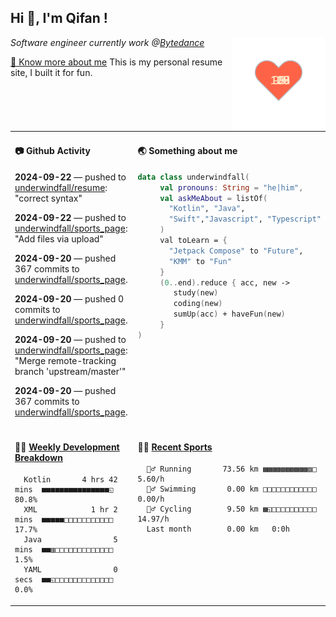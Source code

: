  <h2> Hi 👋, I'm Qifan ! </h2>
 <a href="https://github.com/underwindfall/iBeats"><img align="right" width="150px" src="https://raw.githubusercontent.com/underwindfall/iBeats/main/files/heart.svg"/></a>
 <p><em>Software engineer currently work @<a href="https://www.bytedance.com/en/">Bytedance</a></em></p>
 <p><a href="https://qifanyang.com/resume" target="_blank"> 🔭 Know more about me</a> This is my personal resume site, I built it for fun.</p>
 <table width="960px"><tr><td valign="top" width="50%">

  #### 📷 Github Activity
  <!-- githubActivity starts -->
**2024-09-22** — pushed to [underwindfall/resume](https://api.github.com/repos/underwindfall/resume): "correct syntax"

**2024-09-22** — pushed to [underwindfall/sports_page](https://api.github.com/repos/underwindfall/sports_page): "Add files via upload"

**2024-09-20** — pushed 367 commits to [underwindfall/sports_page](https://api.github.com/repos/underwindfall/sports_page).

**2024-09-20** — pushed 0 commits to [underwindfall/sports_page](https://api.github.com/repos/underwindfall/sports_page).

**2024-09-20** — pushed to [underwindfall/sports_page](https://api.github.com/repos/underwindfall/sports_page): "Merge remote-tracking branch 'upstream/master'"

**2024-09-20** — pushed 367 commits to [underwindfall/sports_page](https://api.github.com/repos/underwindfall/sports_page).
  <!-- githubActivity ends -->
  </td><td valign="top" width="50%">

  #### 🌏 Something about me
  <!-- profile starts -->
  ```kotlin
  data class underwindfall(
       val pronouns: String = "he|him",
       val askMeAbout = listOf(
         "Kotlin", "Java",
         "Swift","Javascript", "Typescript"
       )
       val toLearn = {
         "Jetpack Compose" to "Future",
         "KMM" to "Fun"
       }
       (0..end).reduce { acc, new ->
          study(new)
          coding(new)
          sumUp(acc) + haveFun(new)
       }
  )
  ```
  <!-- profile ends -->
  </td></tr><tr><td valign="top" width="50%">
  
  #### 🏊‍♂️ <a href="https://gist.github.com/underwindfall/377ee88ba1fabd1e93516e48ca9c61eb" target="_blank">Weekly Development Breakdown</a>
   <!-- codeTime starts -->
   ```text
     Kotlin       4 hrs 42 mins  ■■■■■■■■■■■■■■■◱  80.8%
     XML            1 hr 2 mins  ■■■■■□□□□□□□□□□□  17.7%
     Java                5 mins  ■■▥□□□□□□□□□□□□□   1.5%
     YAML                0 secs  ■■◱□□□□□□□□□□□□□   0.0%
   ```
   <!-- codeTime starts -->
   </td>
   <td valign="top" width="50%">

   #### 🤾‍♂️ <a href="https://gist.github.com/underwindfall/76198d6f6918f9f94d022c8ad881f98b" target="_blank">Recent Sports</a>

   <!-- Sports starts -->
   ```text
     ‍🏃‍♂️ Running       73.56 km ▩▩▩▩▩▩▩▩▩▩▨□  5.60/h
     🏊‍♂️ Swimming       0.00 km □□□□□□□□□□□□  0.00/h
     🚴‍♂️ Cycling        9.50 km ▩◱□□□□□□□□□□ 14.97/h
     Last month        0.00 km   0:0h
   ```
   <!-- Sports ends -->
   </td></tr></table>